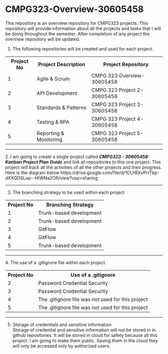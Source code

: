 # CMPG323-Overview-30605458

   
  
  This repository is an overview repository for CMPG323 projects. This repository will provide information about all the projects and tasks that I will be doing         throughout the semester. After completion of any project the overview repository will be updated.
  
  
  
1. The following repositories will be created and used for each project.
 
  
  <table style="width:100%">
  <tr>
    <th>Project No</th>
    <th>Project Description</th>
    <th>Project Repository</th>    
  </tr>
  
  <tr>
    <td>1</td>
    <td>Agile & Scrum</td>
    <td>CMPG 323 Overview-30605458</td>    
  </tr>
  <tr>
    <td>2</td>
    <td>API Development</td>
    <td>CMPG 323 Project 2-30605458</td>
  </tr>
  <tr>
    <td>3</td>
    <td>Standards & Patterns</td>
    <td>CMPG 323 Project 3-30605458</td>
  </tr>
  <tr>
    <td>4</td>
    <td>Testing & RPA</td>
    <td>CMPG 323 Project 4-30605458</td>
  </tr>
  <tr>
    <td>5</td>
    <td>Reporting & Monitoring</td>
    <td>CMPG 323 Project 5-30605458</td>
  </tr>
  </table>
  <hr>
  2. I am  going to create a single project called <b><em>CMPG323 - 30605458: Kanban Project Plan Guide</em></b> and link all repositories to this one project. This        project will track all the activities of all the other projects and their progress.
     Here is the diagram below
       https://drive.google.com/file/d/1CLHEkvPrrTkp-dXXQDSLop--HtWNa2OR/view?usp=sharing
    <hr>
    
  3. The branching strategy to be used within each project
  <table style="width:100%">
  <tr>
    <th>Project No</th>
    <th>Branching Strategy</th>        
  </tr>
  <tr>
    <td>1</td>
    <td>Trunk-based development</td>   
  </tr>
  <tr>
  <tr>
    <td>2</td>
    <td>Trunk-based development</td>   
  </tr>
  <tr>
    <td>3</td>
    <td>GitFlow</td>    
  </tr>
  <tr>
    <td>4</td>
    <td>GitFlow</td>    
  </tr>
  <tr>
    <td>5</td>
    <td>Trunk-based development</td>  
  </tr>
  </table>
    
 <hr>
 4. The use of a .gitignore file within each project
 <table style="width:100%">
  <tr>
    <th>Project No</th>
    <th>Use of a .gitignore</th>        
     </tr>
  <tr>
    <td>2</td>
    <td>Password Credential Security</td>   
  </tr>
  <tr>
    <td>3</td>
    <td>Password Credential Security</td>    
  </tr>
  <tr>
    <td>4</td>
    <td>The .gitignore file was not used for this project</td>    
  </tr>
  <tr>
    <td>5</td>
    <td>The .gitignore file was not used for this project</td>  
  </tr>
  </table>
 <hr>
    
 5. Storage of credentials and sensitive information<br>
     Storage of credential and sensitive information will not be stored in in github repositories. It will be stored in cloud for safety because all this project.
     I am going to make them public. Saving them in the cloud they will only be accessed only by authorized users.
 

